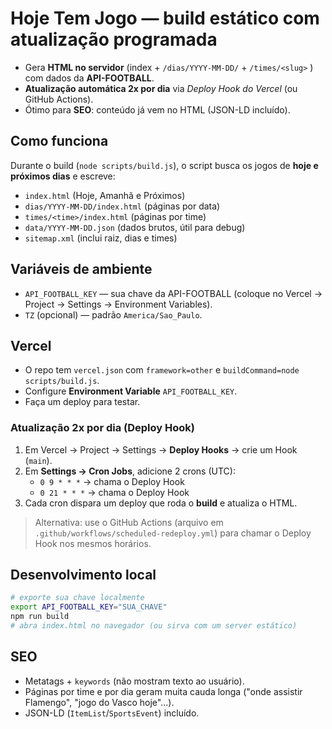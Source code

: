
# Hoje Tem Jogo — build estático com atualização programada

- Gera **HTML no servidor** (index + `/dias/YYYY-MM-DD/` + `/times/<slug>` ) com dados da **API-FOOTBALL**.
- **Atualização automática 2x por dia** via _Deploy Hook do Vercel_ (ou GitHub Actions).
- Ótimo para **SEO**: conteúdo já vem no HTML (JSON-LD incluído).

## Como funciona
Durante o build (`node scripts/build.js`), o script busca os jogos de **hoje e próximos dias** e escreve:
- `index.html` (Hoje, Amanhã e Próximos)
- `dias/YYYY-MM-DD/index.html` (páginas por data)
- `times/<time>/index.html` (páginas por time)
- `data/YYYY-MM-DD.json` (dados brutos, útil para debug)
- `sitemap.xml` (inclui raiz, dias e times)

## Variáveis de ambiente
- `API_FOOTBALL_KEY` — sua chave da API-FOOTBALL (coloque no Vercel → Project → Settings → Environment Variables).
- `TZ` (opcional) — padrão `America/Sao_Paulo`.

## Vercel
- O repo tem `vercel.json` com `framework=other` e `buildCommand=node scripts/build.js`.
- Configure **Environment Variable** `API_FOOTBALL_KEY`.
- Faça um deploy para testar.

### Atualização 2x por dia (Deploy Hook)
1. Em Vercel → Project → Settings → **Deploy Hooks** → crie um Hook (`main`).
2. Em **Settings → Cron Jobs**, adicione 2 crons (UTC):
   - `0 9 * * *` → chama o Deploy Hook
   - `0 21 * * *` → chama o Deploy Hook
3. Cada cron dispara um deploy que roda o **build** e atualiza o HTML.

> Alternativa: use o GitHub Actions (arquivo em `.github/workflows/scheduled-redeploy.yml`) para chamar o Deploy Hook nos mesmos horários.

## Desenvolvimento local
```bash
# exporte sua chave localmente
export API_FOOTBALL_KEY="SUA_CHAVE"
npm run build
# abra index.html no navegador (ou sirva com um server estático)
```

## SEO
- Metatags + `keywords` (não mostram texto ao usuário).
- Páginas por time e por dia geram muita cauda longa ("onde assistir Flamengo", "jogo do Vasco hoje"...).
- JSON-LD (`ItemList`/`SportsEvent`) incluído.
